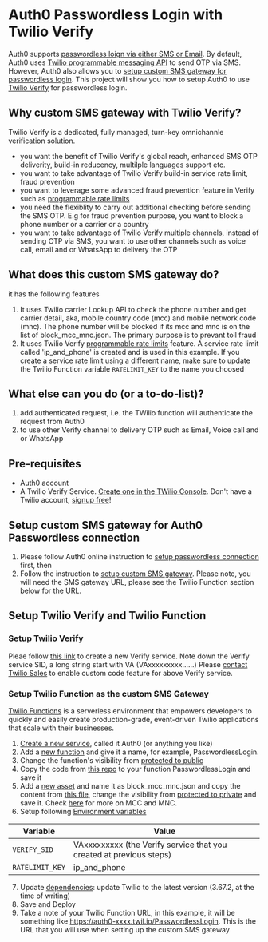 # Auth0 Passwordless Login with Twilio Verify
Auth0 supports [passwordless loign via either SMS or Email](https://auth0.com/docs/connections/passwordless). By default, Auth0 uses [Twilio programmable messaging API](https://www.twilio.com/docs/sms/api) to send OTP via SMS. However, Auth0 also allows you to [setup custom SMS gateway for passwordless login](https://auth0.com/docs/connections/passwordless/use-sms-gateway-passwordless). This project will show you how to setup Auth0 to use [Twilio Verify](https://www.twilio.com/docs/verify/api) for passwordless login.
## Why custom SMS gateway with Twilio Verify?
Twilio Verify is a dedicated, fully managed, turn-key omnichannle verification solution. 

* you want the benefit of Twilio Verify's global reach, enhanced SMS OTP deliverity, build-in reducency, multilple languages support etc.
* you want to take advantage of Twilio Verify build-in service rate limit, fraud prevention
* you want to leverage some advanced fraud prevention feature in Verify such as [programmable rate limits](https://www.twilio.com/docs/verify/api/programmable-rate-limits)
* you need the flexiblity to carry out additional checking before sending the SMS OTP. E.g for fraud prevention purpose, you want to block a phone number or a carrier or a country
* you want to take advantage of Twilio Verify multiple channels, instead of sending OTP via SMS, you want to use other channels such as voice call, email and or WhatsApp to delivery the OTP

## What does this custom SMS gateway do?
it has the following features
1. It uses Twilio carrier Lookup API to check the phone number and get carrier detail, aka, mobile country code (mcc) and mobile network code (mnc). The phone number will be blocked if its mcc and mnc is on the list of block_mcc_mnc.json. The primary purpose is to prevant toll fraud
2. It uses Twilio Verify [programmable rate limits](https://www.twilio.com/docs/verify/api/programmable-rate-limits) feature. A service rate limit called 'ip_and_phone' is created and is used in this example. If you create a service rate limit using a different name, make sure to update the Twilio Function variable `RATELIMIT_KEY` to the name you choosed

## What else can you do (or a to-do-list)?
1. add authenticated request, i.e. the TWilio function will authenticate the request from Auth0
2. to use other Verify channel to delivery OTP such as Email, Voice call and or WhatsApp

## Pre-requisites
* Auth0 account
* A Twilio Verify Service. [Create one in the TWilio Console](https://www.twilio.com/console/verify/services). Don't have a Twilio account, [signup free](https://www.twilio.com/try-twilio)!

## Setup custom SMS gateway for Auth0 Passwordless connection
1. Please follow Auth0 online instruction to [setup passwordless connection](https://auth0.com/docs/connections/passwordless/authentication-factors/sms-otp) first, then
2. Follow the instruction to [setup custom SMS gateway](https://auth0.com/docs/connections/passwordless/use-sms-gateway-passwordless). Please note, you will need the SMS gateway URL, please see the Twilio Function section below for the URL.

## Setup Twilio Verify and Twilio Function
### Setup Twilio Verify
Pleae follow [this link](https://www.twilio.com/console/verify/services) to create a new Verify service. Note down the Verify service SID, a long string start with VA (VAxxxxxxxxx......)
Please [contact Twilio Sales](https://www.twilio.com/help/sales) to enable custom code feature for above Verify service. 
### Setup Twilio Function as the custom SMS Gateway
[Twilio Functions](https://www.twilio.com/docs/runtime/functions) is a serverless environment that empowers developers to quickly and easily create production-grade, event-driven Twilio applications that scale with their businesses.
1. [Create a new service](https://www.twilio.com/docs/runtime/functions/create-service), called it Auth0 (or anything you like)
2. Add a [new function](https://www.twilio.com/docs/runtime/functions/functions-editor) and give it a name, for example, PasswordlessLogin. 
3. Change the function's visibility from [protected to public](https://www.twilio.com/docs/runtime/functions-assets-api/api/understanding-visibility-public-private-and-protected-functions-and-assets)
4. Copy the code from [this repo](https://github.com/mingchaoma/Auth0-Passwordless-Login-with-Twilio-Verify/blob/main/functions/Auth0_Verify_Passwordless.js) to your function PasswordlessLogin and save it
5. Add a [new asset](https://www.twilio.com/docs/runtime/functions/functions-editor#add-asset) and name it as block_mcc_mnc.json and copy the content from [this file](https://github.com/mingchaoma/Auth0-Passwordless-Login-with-Twilio-Verify/blob/main/assets/block_mcc_mnc.json), change the visibility from [protected to private](https://www.twilio.com/docs/runtime/functions-assets-api/api/understanding-visibility-public-private-and-protected-functions-and-assets) and save it. Check [here](https://www.mcc-mnc.com/) for more on MCC and MNC.
6. Setup following [Environment variables](https://www.twilio.com/docs/runtime/functions/variables)

Variable | Value 
--- | --- 
`VERIFY_SID`| VAxxxxxxxxx (the Verify service that you created at previous steps) 
`RATELIMIT_KEY` | ip_and_phone 

7. Update [dependencies](https://www.twilio.com/docs/runtime/functions/dependencies): update Twilio to the latest version (3.67.2, at the time of writing)
8. Save and Deploy
9. Take a note of your Twilio Function URL, in this example, it will be something like https://auth0-xxxx.twil.io/PasswordlessLogin. This is the URL that you will use when setting up the custom SMS gateway

